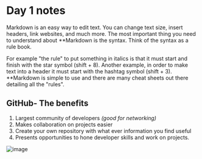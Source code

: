 # Day 1 notes

Markdown is an easy way to edit text. You can change text size, insert headers, link websites, and much more. The most important thing you need to understand about **Markdown is the syntax. 
Think of the syntax as a rule book. 

For example "the rule" to put something in italics is that it must start and finish with the star symbol (shift + 8). Another example, 
in order to make text into a header it must start with the hashtag symbol (shift + 3). 
**Markdown is simple to use and there are many cheat sheets out there detailing all the "rules".

## GitHub- The benefits

1. Largest community of developers *(good for networking)*
2. Makes collaboration on projects easier
3. Create your own repository with what ever information you find useful
4. Presents opportunities to hone developer skills and work on projects. 

![image](https://logos-world.net/wp-content/uploads/2020/11/GitHub-Logo.png)


